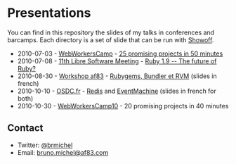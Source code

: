 Presentations
=============

You can find in this repository the slides of my talks in conferences and barcamps.
Each directory is a set of slide that can be run with [Showoff](http://github.com/schacon/showoff).

* 2010-07-03 - [WebWorkersCamp](http://barcamp.org/WebWorkersCamp) - [25 promising projects in 50 minutes](http://wwc-25-projects.heroku.com/)
* 2010-07-08 - [11th Libre Software Meeting](http://2010.rmll.info/spip.php) - [Ruby 1.9 -- The future of Ruby?](http://rmll2010-ruby19.heroku.com/)
* 2010-08-30 - [Workshop af83](http://dev.af83.com) - [Rubygems, Bundler et RVM](http://rubygems-bundler-rvm.heroku.com) (slides in french)
* 2010-10-10 - [OSDC.fr](http://act.osdc.fr/osdc2010fr/) - [Redis](http://redis-osdcfr.heroku.com/) and [EventMachine](http://eventmachine-osdcfr.heroku.com) (slides in french for both)
* 2010-10-30 - [WebWorkersCamp10](http://barcamp.org/WebWorkersCamp10) - 20 promising projects in 40 minutes


Contact
-------

* Twitter: [@brmichel](http://twitter.com/brmichel)
* Email: bruno.michel@af83.com

